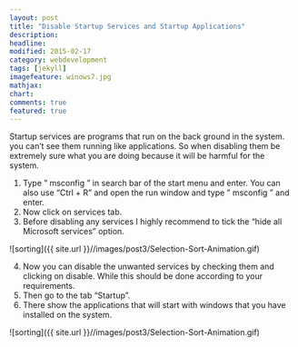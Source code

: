 ```yaml
---
layout: post
title: "Disable Startup Services and Startup Applications"
description: 
headline: 
modified: 2015-02-17
category: webdevelopment
tags: [jekyll]
imagefeature: winows7.jpg 
mathjax: 
chart: 
comments: true
featured: true
---
```


Startup services are programs that run on the back ground in the system. you can’t see them running like applications. So when disabling them be extremely sure what you are doing because it will be harmful for the system.
1. Type ” msconfig ” in search bar of the start menu and enter. You can also use “Ctrl + R” and open the run window and type ” msconfig ” and enter.
2. Now click on services tab.
3. Before disabling any services I highly recommend to tick the “hide all Microsoft services” option.

 ![sorting]({{ site.url }}//images/post3/Selection-Sort-Animation.gif)


4. Now you can disable the unwanted services by checking them and clicking on disable. While this should be done according to your requirements.
5. Then go to the tab “Startup”.
6. There show the applications that will start with windows that you have installed on the system.

 ![sorting]({{ site.url }}//images/post3/Selection-Sort-Animation.gif)
